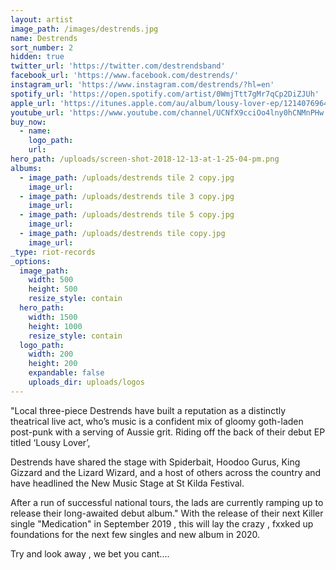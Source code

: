 ```yaml
---
layout: artist
image_path: /images/destrends.jpg
name: Destrends
sort_number: 2
hidden: true
twitter_url: 'https://twitter.com/destrendsband'
facebook_url: 'https://www.facebook.com/destrends/'
instagram_url: 'https://www.instagram.com/destrends/?hl=en'
spotify_url: 'https://open.spotify.com/artist/0WmjTtt7gMr7qCp2DiZJUh'
apple_url: 'https://itunes.apple.com/au/album/lousy-lover-ep/1214076964'
youtube_url: 'https://www.youtube.com/channel/UCNfX9cciOo4lny0hCNMnPHw'
buy_now:
  - name:
    logo_path:
    url:
hero_path: /uploads/screen-shot-2018-12-13-at-1-25-04-pm.png
albums:
  - image_path: /uploads/destrends tile 2 copy.jpg
    image_url:
  - image_path: /uploads/destrends tile 3 copy.jpg
    image_url:
  - image_path: /uploads/destrends tile 5 copy.jpg
    image_url:
  - image_path: /uploads/destrends tile copy.jpg
    image_url:
_type: riot-records
_options:
  image_path:
    width: 500
    height: 500
    resize_style: contain
  hero_path:
    width: 1500
    height: 1000
    resize_style: contain
  logo_path:
    width: 200
    height: 200
    expandable: false
    uploads_dir: uploads/logos
---
```


"Local three-piece Destrends have built a reputation as a distinctly theatrical live act, who’s music is a confident mix of gloomy goth-laden post-punk with a serving of Aussie grit. Riding off the back of their debut EP titled ‘Lousy Lover’,

Destrends have shared the stage with Spiderbait, Hoodoo Gurus, King Gizzard and the Lizard Wizard, and a host of others across the country and have headlined the New Music Stage at St Kilda Festival.

After a run of successful national tours, the lads are currently ramping up to release their long-awaited debut album." With the release of their next Killer single "Medication" in September 2019 , this will lay the crazy , fxxked up foundations for the next few singles and new album in 2020.

Try and look away , we bet you cant....